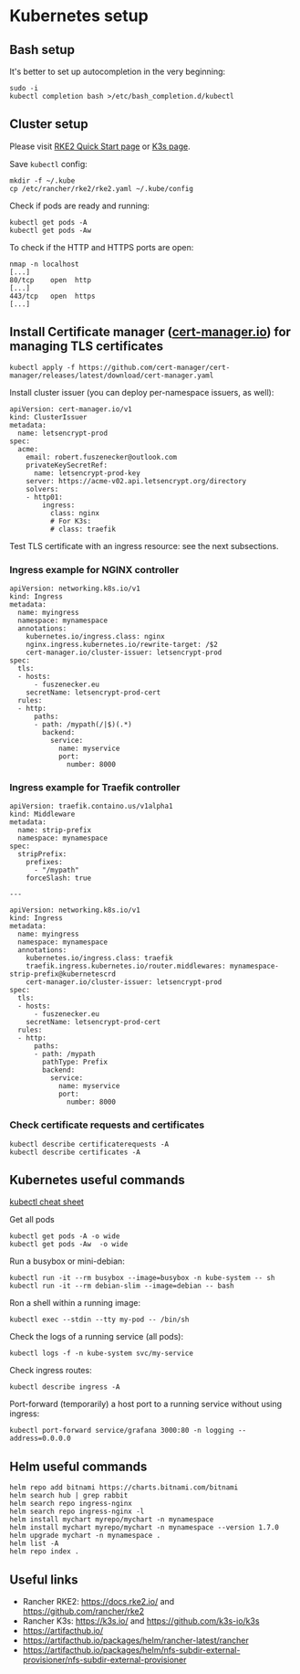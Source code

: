 # Kubernetes setup

## Bash setup

It's better to set up autocompletion in the very beginning:

```
sudo -i
kubectl completion bash >/etc/bash_completion.d/kubectl
```

## Cluster setup

Please visit [RKE2 Quick Start page](https://docs.rke2.io/install/quickstart/) or [K3s page](https://k3s.io/).

Save `kubectl` config:

```
mkdir -f ~/.kube
cp /etc/rancher/rke2/rke2.yaml ~/.kube/config
```

Check if pods are ready and running:

```
kubectl get pods -A
kubectl get pods -Aw
```

To check if the HTTP and HTTPS ports are open:

```
nmap -n localhost
[...]
80/tcp    open  http
[...]
443/tcp   open  https
[...]
```

## Install Certificate manager ([cert-manager.io](https://cert-manager.io)) for managing TLS certificates

```
kubectl apply -f https://github.com/cert-manager/cert-manager/releases/latest/download/cert-manager.yaml
```

Install cluster issuer (you can deploy per-namespace issuers, as well):

```
apiVersion: cert-manager.io/v1
kind: ClusterIssuer
metadata:
  name: letsencrypt-prod
spec:
  acme:
    email: robert.fuszenecker@outlook.com
    privateKeySecretRef:
      name: letsencrypt-prod-key
    server: https://acme-v02.api.letsencrypt.org/directory
    solvers:
    - http01:
        ingress:
          class: nginx
          # For K3s:
          # class: traefik
```

Test TLS certificate with an ingress resource: see the next subsections.

### Ingress example for NGINX controller

```
apiVersion: networking.k8s.io/v1
kind: Ingress
metadata:
  name: myingress
  namespace: mynamespace
  annotations:
    kubernetes.io/ingress.class: nginx
    nginx.ingress.kubernetes.io/rewrite-target: /$2
    cert-manager.io/cluster-issuer: letsencrypt-prod
spec:
  tls:
  - hosts:
      - fuszenecker.eu
    secretName: letsencrypt-prod-cert
  rules:
  - http:
      paths:
      - path: /mypath(/|$)(.*)
        backend:
          service:
            name: myservice
            port:
              number: 8000
```

### Ingress example for Traefik controller

```
apiVersion: traefik.containo.us/v1alpha1
kind: Middleware
metadata:
  name: strip-prefix
  namespace: mynamespace
spec:
  stripPrefix:
    prefixes:
      - "/mypath"
    forceSlash: true

---

apiVersion: networking.k8s.io/v1
kind: Ingress
metadata:
  name: myingress
  namespace: mynamespace
  annotations:
    kubernetes.io/ingress.class: traefik
    traefik.ingress.kubernetes.io/router.middlewares: mynamespace-strip-prefix@kubernetescrd
    cert-manager.io/cluster-issuer: letsencrypt-prod
spec:
  tls:
  - hosts:
      - fuszenecker.eu
    secretName: letsencrypt-prod-cert
  rules:
  - http:
      paths:
      - path: /mypath
        pathType: Prefix
        backend:
          service:
            name: myservice
            port:
              number: 8000
```


### Check certificate requests and certificates

```
kubectl describe certificaterequests -A
kubectl describe certificates -A
```

## Kubernetes useful commands

[kubectl cheat sheet](https://kubernetes.io/docs/reference/kubectl/cheatsheet/)

Get all pods

```
kubectl get pods -A -o wide
kubectl get pods -Aw  -o wide
```

Run a busybox or mini-debian:

```
kubectl run -it --rm busybox --image=busybox -n kube-system -- sh
kubectl run -it --rm debian-slim --image=debian -- bash
```

Ron a shell within a running image:

```
kubectl exec --stdin --tty my-pod -- /bin/sh
```

Check the logs of a running service (all pods):

```
kubectl logs -f -n kube-system svc/my-service
```

Check ingress routes:

```
kubectl describe ingress -A
```

Port-forward (temporarily) a host port to a running service without using ingress:

```
kubectl port-forward service/grafana 3000:80 -n logging --address=0.0.0.0
```

## Helm useful commands

```
helm repo add bitnami https://charts.bitnami.com/bitnami
helm search hub | grep rabbit
helm search repo ingress-nginx
helm search repo ingress-nginx -l
helm install mychart myrepo/mychart -n mynamespace
helm install mychart myrepo/mychart -n mynamespace --version 1.7.0
helm upgrade mychart -n mynamespace .
helm list -A
helm repo index .
```

## Useful links

* Rancher RKE2: https://docs.rke2.io/ and https://github.com/rancher/rke2
* Rancher K3s: https://k3s.io/ and https://github.com/k3s-io/k3s
* https://artifacthub.io/
* https://artifacthub.io/packages/helm/rancher-latest/rancher
* https://artifacthub.io/packages/helm/nfs-subdir-external-provisioner/nfs-subdir-external-provisioner
